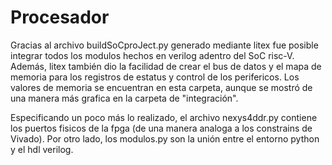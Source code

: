 # Procesador

Gracias al archivo buildSoCproJect.py generado mediante litex fue posible integrar todos los modulos hechos en verilog adentro del SoC risc-V. Además, litex también dio la facilidad de crear el bus de datos y el mapa de memoria para los registros de estatus y control de los perifericos. Los valores de memoria se encuentran en esta carpeta, aunque se mostró de una manera más grafica en la carpeta de "integración". 

Especificando un poco más lo realizado, el archivo nexys4ddr.py contiene los puertos fisicos de la fpga (de una manera analoga a los constrains de Vivado). Por otro lado, los modulos.py son la unión entre el entorno python y el hdl verilog.


